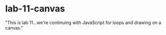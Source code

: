 # lab-11-canvas
"This is lab 11...we're continuing with JavaScript for loops and drawing on a canvas."
